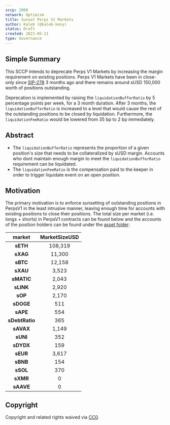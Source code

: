```yaml
---
sccp: 2008
network: Optimism
title: Sunset Perps V1 Markets
author: Kaleb (@kaleb-keny)
status: Draft
created: 2021-05-21
type: Governance
---
```


## Simple Summary

<!--"If you can't explain it simply, you don't understand it well enough." Provide a simplified and layman-accessible explanation of the SCCP.-->

This SCCP intends to deprecate Perps V1 Markets by increasing the margin requirement on existing positions. Perps V1 Markets have been in close-only since [SIP-278](https://sips.synthetix.io/sccp/sccp-278/) 3 months ago and there remains around sUSD 150,000 worth of positions outstanding.

Deprecation is implemented by raising the `liquidationBufferRatio` by 5 percentage points per week, for a 3 month duration. After 3 months, the `liquidationBufferRatio` is increased to a level that would cause the rest of the outstanding positions to be closed by liquidation. Furthermore, the `liquidationFeeRatio` would be lowered from 35 bp to 2 bp immediately.

## Abstract

<!--A short (~200 word) description of the variable change proposed.-->

- The `liquidationBufferRatio` represents the proportion of a given position's size that needs to be collateralized by sUSD margin. Accounts who dont maintain enough margin to meet the `liquidationBufferRatio` requirement can be liquidated. 
- The `liquidationFeeRatio` is the compensation paid to the keeper in order to trigger liquidate event on an open position.

## Motivation

<!--The motivation is critical for SCCPs that want to update variables within Synthetix. It should clearly explain why the existing variable is not incentive aligned. SCCP submissions without sufficient motivation may be rejected outright.-->

The primary motivation is to enforce sunsetting of outstanding positions in PerpsV1 in the least intrusive manner, leaving enough time for accounts with existing positions to close their positions.
The total size per market (i.e. longs + shorts) in PerpsV1 contracts can be found below and the accounts of the position holders can be found under the [asset folder](https://github.com/Synthetixio/SIPs/tree/master/content/sccp/asset/sccp-2008/outstanding_positions.csv):

|   **market**   	| **MarketSizeUSD** 	|
|:--------------:	|:-----------------:	|
|    **sETH**    	|      108,319      	|
|    **sXAG**    	|       11,300      	|
|    **sBTC**    	|       12,158      	|
|    **sXAU**    	|       3,523       	|
|   **sMATIC**   	|       2,043       	|
|    **sLINK**   	|       2,920       	|
|     **sOP**    	|       2,170       	|
|    **sDOGE**   	|        511        	|
|    **sAPE**    	|        554        	|
| **sDebtRatio** 	|        365        	|
|    **sAVAX**   	|       1,149       	|
|    **sUNI**    	|        352        	|
|    **sDYDX**   	|        159        	|
|    **sEUR**    	|       3,617       	|
|    **sBNB**    	|        154        	|
|    **sSOL**    	|        370        	|
|    **sXMR**    	|         0         	|
|    **sAAVE**   	|         0         	|


## Copyright

Copyright and related rights waived via [CC0](https://creativecommons.org/publicdomain/zero/1.0/).

